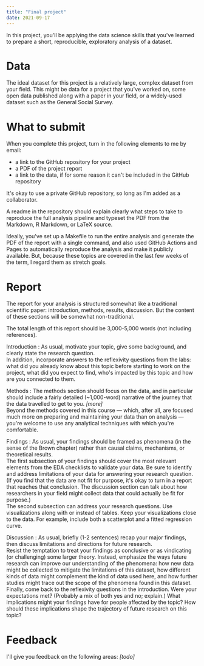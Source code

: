 ```yaml
---
title: "Final project"
date: 2021-09-17
---
```


In this project, you'll be applying the data science skills that you've learned to prepare a short, reproducible, exploratory analysis of a dataset.  

# Data #

The ideal dataset for this project is a relatively large, complex dataset from your field.  This might be data for a project that you've worked on, some open data published along with a paper in your field, or a widely-used dataset such as the General Social Survey.  


# What to submit #

When you complete this project, turn in the following elements to me by email:  

- a link to the GitHub repository for your project
- a PDF of the project report
- a link to the data, if for some reason it can't be included in the GitHub repository

It's okay to use a private GitHub repository, so long as I'm added as a collaborator.  

A readme in the repository should explain clearly what steps to take to reproduce the full analysis pipeline and typeset the PDF from the Markdown, R Markdown, or LaTeX source. 

Ideally, you've set up a Makefile to run the entire analysis and generate the PDF of the report with a single command, and also used GitHub Actions and Pages to automatically reproduce the analysis and make it publicly available.  But, because these topics are covered in the last few weeks of the term, I regard them as stretch goals.  


# Report #

The report for your analysis is structured somewhat like a traditional scientific paper:  introduction, methods, results, discussion.  But the content of these sections will be somewhat non-traditional.  

The total length of this report should be 3,000-5,000 words (not including references). 

Introduction
: As usual, motivate your topic, give some background, and clearly state the research question.  
    In addition, incorporate answers to the reflexivity questions from the labs:  what did you already know about this topic before starting to work on the project, what did you expect to find, who's impacted by this topic and how are you connected to them.  

Methods
: The methods section should focus on the data, and in particular should include a fairly detailed (~1,000-word) narrative of the journey that the data travelled to get to you.  *[more]*  
	Beyond the methods covered in this course — which, after all, are focused much more on preparing and maintaining your data than on analysis — you're welcome to use any analytical techniques with which you're comfortable.  

Findings
: As usual, your findings should be framed as phenomena (in the sense of the Brown chapter) rather than causal claims, mechanisms, or theoretical results.  
    The first subsection of your findings should cover the most relevant elements from the EDA checklists to validate your data.  Be sure to identify and address limitations of your data for answering your research question.  (If you find that the data are not fit for purpose, it's okay to turn in a report that reaches that conclusion.  The discussion section can talk about how researchers in your field might collect data that could actually be fit for purpose.)  
    The second subsection can address your research questions.  Use visualizations along with or instead of tables.  Keep your visualizations close to the data.  For example, include both a scatterplot and a fitted regression curve.  

Discussion
: As usual, briefly (1-2 sentences) recap your major findings, then discuss limitations and directions for future research.  
    Resist the temptation to treat your findings as conclusive or as vindicating (or challenging) some larger theory.  Instead, emphasize the ways future research can improve our understanding of the phenomena:  how new data might be collected to mitigate the limitations of this dataset, how different kinds of data might complement the kind of data used here, and how further studies might trace out the scope of the phenomena found in this dataset.  
    Finally, come back to the reflexivity questions in the introduction.  Were your expectations met?  (Probably a mix of both yes and no; explain.)  What implications might your findings have for people affected by the topic?  How should these implications shape the trajectory of future research on this topic?  


# Feedback #

I'll give you feedback on the following areas: *[todo]*

